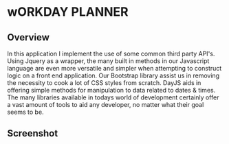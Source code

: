# wORKDAY PLANNER

## Overview
In this application I implement the use of some common third party API's. Using Jquery as a wrapper, the many built in methods in our Javascript language are even more versatile and simpler when attempting to construct logic on a front end application. Our Bootstrap library assist us in removing the necessity to cook a lot of CSS styles from scratch. DayJS aids in offering simple methods for manipulation to data related to dates & times. The many libraries available in todays world of development certainly offer a vast amount of tools to aid any developer, no matter what their goal seems to be.

## Screenshot
